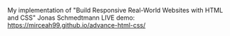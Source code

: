 My implementation of "Build Responsive Real-World Websites with HTML and CSS" Jonas Schmedtmann
LIVE demo: https://mirceah99.github.io/advance-html-css/
